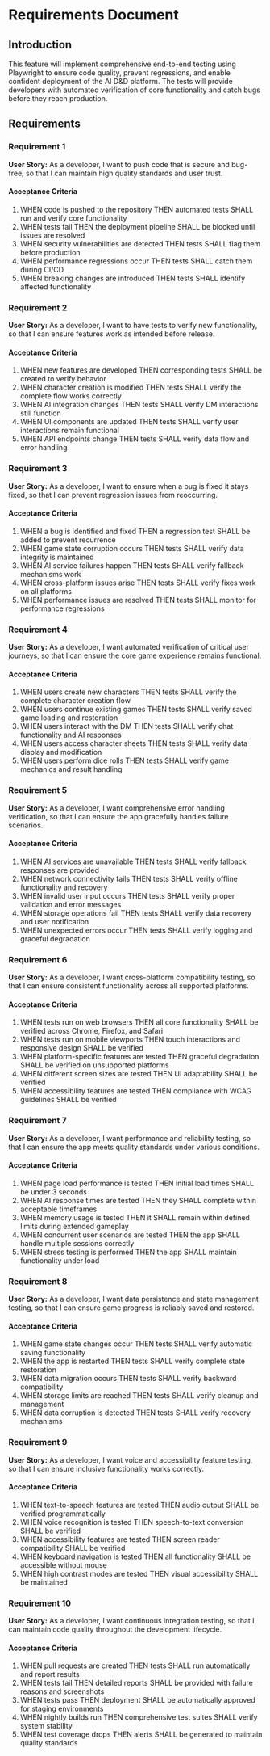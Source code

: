 # Requirements Document

## Introduction

This feature will implement comprehensive end-to-end testing using Playwright to ensure code quality, prevent regressions, and enable confident deployment of the AI D&D platform. The tests will provide developers with automated verification of core functionality and catch bugs before they reach production.

## Requirements

### Requirement 1

**User Story:** As a developer, I want to push code that is secure and bug-free, so that I can maintain high quality standards and user trust.

#### Acceptance Criteria

1. WHEN code is pushed to the repository THEN automated tests SHALL run and verify core functionality
2. WHEN tests fail THEN the deployment pipeline SHALL be blocked until issues are resolved
3. WHEN security vulnerabilities are detected THEN tests SHALL flag them before production
4. WHEN performance regressions occur THEN tests SHALL catch them during CI/CD
5. WHEN breaking changes are introduced THEN tests SHALL identify affected functionality

### Requirement 2

**User Story:** As a developer, I want to have tests to verify new functionality, so that I can ensure features work as intended before release.

#### Acceptance Criteria

1. WHEN new features are developed THEN corresponding tests SHALL be created to verify behavior
2. WHEN character creation is modified THEN tests SHALL verify the complete flow works correctly
3. WHEN AI integration changes THEN tests SHALL verify DM interactions still function
4. WHEN UI components are updated THEN tests SHALL verify user interactions remain functional
5. WHEN API endpoints change THEN tests SHALL verify data flow and error handling

### Requirement 3

**User Story:** As a developer, I want to ensure when a bug is fixed it stays fixed, so that I can prevent regression issues from reoccurring.

#### Acceptance Criteria

1. WHEN a bug is identified and fixed THEN a regression test SHALL be added to prevent recurrence
2. WHEN game state corruption occurs THEN tests SHALL verify data integrity is maintained
3. WHEN AI service failures happen THEN tests SHALL verify fallback mechanisms work
4. WHEN cross-platform issues arise THEN tests SHALL verify fixes work on all platforms
5. WHEN performance issues are resolved THEN tests SHALL monitor for performance regressions

### Requirement 4

**User Story:** As a developer, I want automated verification of critical user journeys, so that I can ensure the core game experience remains functional.

#### Acceptance Criteria

1. WHEN users create new characters THEN tests SHALL verify the complete character creation flow
2. WHEN users continue existing games THEN tests SHALL verify saved game loading and restoration
3. WHEN users interact with the DM THEN tests SHALL verify chat functionality and AI responses
4. WHEN users access character sheets THEN tests SHALL verify data display and modification
5. WHEN users perform dice rolls THEN tests SHALL verify game mechanics and result handling

### Requirement 5

**User Story:** As a developer, I want comprehensive error handling verification, so that I can ensure the app gracefully handles failure scenarios.

#### Acceptance Criteria

1. WHEN AI services are unavailable THEN tests SHALL verify fallback responses are provided
2. WHEN network connectivity fails THEN tests SHALL verify offline functionality and recovery
3. WHEN invalid user input occurs THEN tests SHALL verify proper validation and error messages
4. WHEN storage operations fail THEN tests SHALL verify data recovery and user notification
5. WHEN unexpected errors occur THEN tests SHALL verify logging and graceful degradation

### Requirement 6

**User Story:** As a developer, I want cross-platform compatibility testing, so that I can ensure consistent functionality across all supported platforms.

#### Acceptance Criteria

1. WHEN tests run on web browsers THEN all core functionality SHALL be verified across Chrome, Firefox, and Safari
2. WHEN tests run on mobile viewports THEN touch interactions and responsive design SHALL be verified
3. WHEN platform-specific features are tested THEN graceful degradation SHALL be verified on unsupported platforms
4. WHEN different screen sizes are tested THEN UI adaptability SHALL be verified
5. WHEN accessibility features are tested THEN compliance with WCAG guidelines SHALL be verified

### Requirement 7

**User Story:** As a developer, I want performance and reliability testing, so that I can ensure the app meets quality standards under various conditions.

#### Acceptance Criteria

1. WHEN page load performance is tested THEN initial load times SHALL be under 3 seconds
2. WHEN AI response times are tested THEN they SHALL complete within acceptable timeframes
3. WHEN memory usage is tested THEN it SHALL remain within defined limits during extended gameplay
4. WHEN concurrent user scenarios are tested THEN the app SHALL handle multiple sessions correctly
5. WHEN stress testing is performed THEN the app SHALL maintain functionality under load

### Requirement 8

**User Story:** As a developer, I want data persistence and state management testing, so that I can ensure game progress is reliably saved and restored.

#### Acceptance Criteria

1. WHEN game state changes occur THEN tests SHALL verify automatic saving functionality
2. WHEN the app is restarted THEN tests SHALL verify complete state restoration
3. WHEN data migration occurs THEN tests SHALL verify backward compatibility
4. WHEN storage limits are reached THEN tests SHALL verify cleanup and management
5. WHEN data corruption is detected THEN tests SHALL verify recovery mechanisms

### Requirement 9

**User Story:** As a developer, I want voice and accessibility feature testing, so that I can ensure inclusive functionality works correctly.

#### Acceptance Criteria

1. WHEN text-to-speech features are tested THEN audio output SHALL be verified programmatically
2. WHEN voice recognition is tested THEN speech-to-text conversion SHALL be verified
3. WHEN accessibility features are tested THEN screen reader compatibility SHALL be verified
4. WHEN keyboard navigation is tested THEN all functionality SHALL be accessible without mouse
5. WHEN high contrast modes are tested THEN visual accessibility SHALL be maintained

### Requirement 10

**User Story:** As a developer, I want continuous integration testing, so that I can maintain code quality throughout the development lifecycle.

#### Acceptance Criteria

1. WHEN pull requests are created THEN tests SHALL run automatically and report results
2. WHEN tests fail THEN detailed reports SHALL be provided with failure reasons and screenshots
3. WHEN tests pass THEN deployment SHALL be automatically approved for staging environments
4. WHEN nightly builds run THEN comprehensive test suites SHALL verify system stability
5. WHEN test coverage drops THEN alerts SHALL be generated to maintain quality standards
